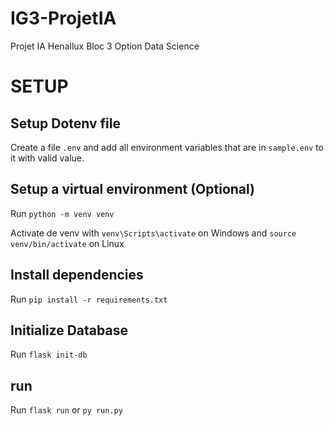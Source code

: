 # IG3-ProjetIA

Projet IA Henallux Bloc 3 Option Data Science

# SETUP

## Setup Dotenv file

Create a file `.env` and add all environment variables that are in `sample.env` to it with valid value.

## Setup a virtual environment (Optional)

Run `python -m venv venv`

Activate de venv with `venv\Scripts\activate` on Windows and `source venv/bin/activate` on Linux

## Install dependencies

Run `pip install -r requirements.txt`

## Initialize Database

Run `flask init-db`

## run

Run `flask run` or `py run.py`